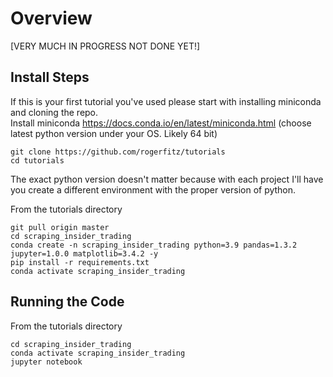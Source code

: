 # Overview
[VERY MUCH IN PROGRESS NOT DONE YET!]  
## Install Steps
If this is your first tutorial you've used please start with installing miniconda and cloning the repo.  
Install miniconda https://docs.conda.io/en/latest/miniconda.html (choose latest python version under your OS. Likely 64 bit)
```
git clone https://github.com/rogerfitz/tutorials
cd tutorials
```
The exact python version doesn't matter because with each project I'll have you create a different environment with the proper version of python.

From the tutorials directory
```
git pull origin master
cd scraping_insider_trading
conda create -n scraping_insider_trading python=3.9 pandas=1.3.2 jupyter=1.0.0 matplotlib=3.4.2 -y
pip install -r requirements.txt
conda activate scraping_insider_trading
```

## Running the Code
From the tutorials directory
```
cd scraping_insider_trading
conda activate scraping_insider_trading
jupyter notebook
```